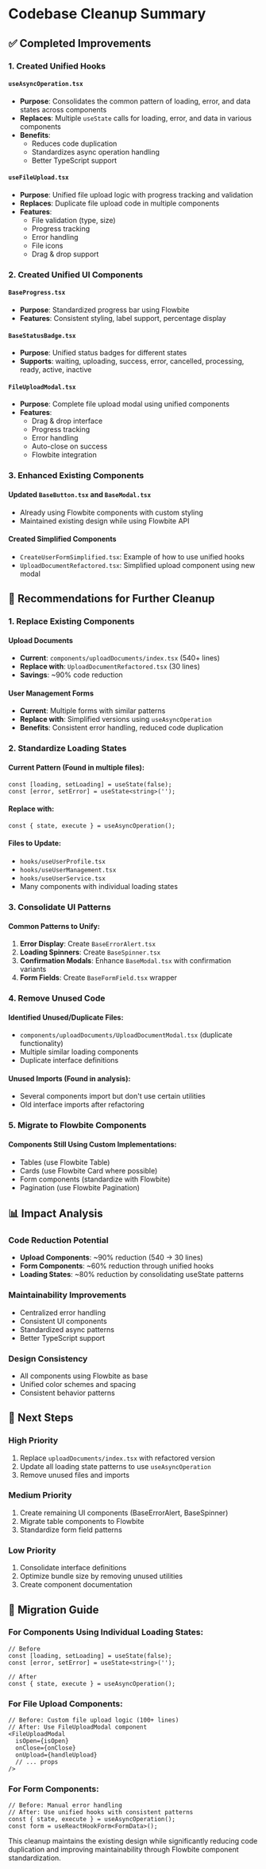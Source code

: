 # Codebase Cleanup Summary

## ✅ Completed Improvements

### 1. Created Unified Hooks

#### `useAsyncOperation.tsx`
- **Purpose**: Consolidates the common pattern of loading, error, and data states across components
- **Replaces**: Multiple `useState` calls for loading, error, and data in various components
- **Benefits**: 
  - Reduces code duplication
  - Standardizes async operation handling
  - Better TypeScript support

#### `useFileUpload.tsx`
- **Purpose**: Unified file upload logic with progress tracking and validation
- **Replaces**: Duplicate file upload code in multiple components
- **Features**:
  - File validation (type, size)
  - Progress tracking
  - Error handling
  - File icons
  - Drag & drop support

### 2. Created Unified UI Components

#### `BaseProgress.tsx`
- **Purpose**: Standardized progress bar using Flowbite
- **Features**: Consistent styling, label support, percentage display

#### `BaseStatusBadge.tsx`
- **Purpose**: Unified status badges for different states
- **Supports**: waiting, uploading, success, error, cancelled, processing, ready, active, inactive

#### `FileUploadModal.tsx`
- **Purpose**: Complete file upload modal using unified components
- **Features**: 
  - Drag & drop interface
  - Progress tracking
  - Error handling
  - Auto-close on success
  - Flowbite integration

### 3. Enhanced Existing Components

#### Updated `BaseButton.tsx` and `BaseModal.tsx`
- Already using Flowbite components with custom styling
- Maintained existing design while using Flowbite API

#### Created Simplified Components
- `CreateUserFormSimplified.tsx`: Example of how to use unified hooks
- `UploadDocumentRefactored.tsx`: Simplified upload component using new modal

## 🔄 Recommendations for Further Cleanup

### 1. Replace Existing Components

#### Upload Documents
- **Current**: `components/uploadDocuments/index.tsx` (540+ lines)
- **Replace with**: `UploadDocumentRefactored.tsx` (30 lines)
- **Savings**: ~90% code reduction

#### User Management Forms
- **Current**: Multiple forms with similar patterns
- **Replace with**: Simplified versions using `useAsyncOperation`
- **Benefits**: Consistent error handling, reduced code duplication

### 2. Standardize Loading States

#### Current Pattern (Found in multiple files):
```tsx
const [loading, setLoading] = useState(false);
const [error, setError] = useState<string>('');
```

#### Replace with:
```tsx
const { state, execute } = useAsyncOperation();
```

#### Files to Update:
- `hooks/useUserProfile.tsx`
- `hooks/useUserManagement.tsx` 
- `hooks/useUserService.tsx`
- Many components with individual loading states

### 3. Consolidate UI Patterns

#### Common Patterns to Unify:
1. **Error Display**: Create `BaseErrorAlert.tsx`
2. **Loading Spinners**: Create `BaseSpinner.tsx`
3. **Confirmation Modals**: Enhance `BaseModal.tsx` with confirmation variants
4. **Form Fields**: Create `BaseFormField.tsx` wrapper

### 4. Remove Unused Code

#### Identified Unused/Duplicate Files:
- `components/uploadDocuments/UploadDocumentModal.tsx` (duplicate functionality)
- Multiple similar loading components
- Duplicate interface definitions

#### Unused Imports (Found in analysis):
- Several components import but don't use certain utilities
- Old interface imports after refactoring

### 5. Migrate to Flowbite Components

#### Components Still Using Custom Implementations:
- Tables (use Flowbite Table)
- Cards (use Flowbite Card where possible)
- Form components (standardize with Flowbite)
- Pagination (use Flowbite Pagination)

## 📊 Impact Analysis

### Code Reduction Potential
- **Upload Components**: ~90% reduction (540 → 30 lines)
- **Form Components**: ~60% reduction through unified hooks
- **Loading States**: ~80% reduction by consolidating useState patterns

### Maintainability Improvements
- Centralized error handling
- Consistent UI components
- Standardized async patterns
- Better TypeScript support

### Design Consistency
- All components using Flowbite as base
- Unified color schemes and spacing
- Consistent behavior patterns

## 🚀 Next Steps

### High Priority
1. Replace `uploadDocuments/index.tsx` with refactored version
2. Update all loading state patterns to use `useAsyncOperation`
3. Remove unused files and imports

### Medium Priority
1. Create remaining UI components (BaseErrorAlert, BaseSpinner)
2. Migrate table components to Flowbite
3. Standardize form field patterns

### Low Priority
1. Consolidate interface definitions
2. Optimize bundle size by removing unused utilities
3. Create component documentation

## 🔧 Migration Guide

### For Components Using Individual Loading States:
```tsx
// Before
const [loading, setLoading] = useState(false);
const [error, setError] = useState<string>('');

// After
const { state, execute } = useAsyncOperation();
```

### For File Upload Components:
```tsx
// Before: Custom file upload logic (100+ lines)
// After: Use FileUploadModal component
<FileUploadModal
  isOpen={isOpen}
  onClose={onClose}
  onUpload={handleUpload}
  // ... props
/>
```

### For Form Components:
```tsx
// Before: Manual error handling
// After: Use unified hooks with consistent patterns
const { state, execute } = useAsyncOperation();
const form = useReactHookForm<FormData>();
```

This cleanup maintains the existing design while significantly reducing code duplication and improving maintainability through Flowbite component standardization.
